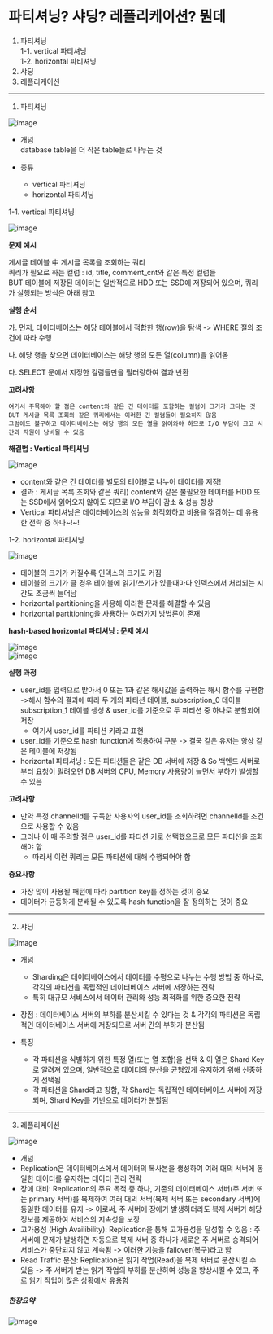 # 파티셔닝? 샤딩? 레플리케이션? 뭔데


1. 파티셔닝  
  1-1. vertical 파티셔닝  
  1-2. horizontal 파티셔닝  
2. 샤딩    
3. 레플리케이션  
   
---


1. 파티셔닝

![image](https://github.com/mithzinf/DB-Study/assets/124668883/3089523a-d1f4-4af7-af1c-d3d933a65c59)  


- 개념  
database table을 더 작은 table들로 나누는 것

- 종류
  - vertical 파티셔닝
  - horizontal 파티셔닝


1-1. vertical 파티셔닝  


![image](https://github.com/mithzinf/DB-Study/assets/124668883/991d2d0d-26bb-4c1a-87b5-b5a18714a2e0)  

**문제 예시**  

게시글 테이블 中 게시글 목록을 조회하는 쿼리  
쿼리가 필요로 하는 컬럼 : id, title, comment_cnt와 같은 특정 컬럼들  
BUT 테이블에 저장된 데이터는 일반적으로 HDD 또는 SSD에 저장되어 있으며, 쿼리가 실행되는 방식은 아래 참고  


**실행 순서**  


가. 먼저, 데이터베이스는 해당 테이블에서 적합한 행(row)을 탐색 -> WHERE 절의 조건에 따라 수행  

나. 해당 행을 찾으면 데이터베이스는 해당 행의 모든 열(column)을 읽어옴  

다. SELECT 문에서 지정한 컬럼들만을 필터링하여 결과 반환  



**고려사항**  
```
여기서 주목해야 할 점은 content와 같은 긴 데이터를 포함하는 컬럼이 크기가 크다는 것
BUT 게시글 목록 조회와 같은 쿼리에서는 이러한 긴 컬럼들이 필요하지 않음
그럼에도 불구하고 데이터베이스는 해당 행의 모든 열을 읽어와야 하므로 I/O 부담이 크고 시간과 자원이 낭비될 수 있음
```



**해결법 : Vertical 파티셔닝**   

![image](https://github.com/mithzinf/DB-Study/assets/124668883/b48abd13-851c-45e0-a47e-4087a90759d4)   

- content와 같은 긴 데이터를 별도의 테이블로 나누어 데이터를 저장!  
- 결과 : 게시글 목록 조회와 같은 쿼리) content와 같은 불필요한 데이터를 HDD 또는 SSD에서 읽어오지 않아도 되므로 I/O 부담이 감소 & 성능 향상
- Vertical 파티셔닝은 데이터베이스의 성능을 최적화하고 비용을 절감하는 데 유용한 전략 중 하나~!~!



1-2. horizontal 파티셔닝  



![image](https://github.com/mithzinf/DB-Study/assets/124668883/1fa21eb4-1df7-404e-b511-59748006a381)  


- 테이블의 크기가 커질수록 인덱스의 크기도 커짐  
- 테이블의 크기가 클 경우 테이블에 읽기/쓰기가 있을때마다 인덱스에서 처리되는 시간도 조금씩 늘어남  
- horizontal partitioning을 사용해 이러한 문제를 해결할 수 있음  
- horizontal partitioning을 사용하는 여러가지 방법론이 존재  




**hash-based horizontal 파티셔닝 : 문제 예시**  


![image](https://github.com/mithzinf/DB-Study/assets/124668883/0e41efd2-001a-41a6-ae3c-392255735d01)  
![image](https://github.com/mithzinf/DB-Study/assets/124668883/52f61500-e26f-44ee-930d-fdeae2c12917)  




**실행 과정**  

- user_id를 입력으로 받아서 0 또는 1과 같은 해시값을 출력하는 해시 함수를 구현함 ->해시 함수의 결과에 따라 두 개의 파티션 테이블, subscription_0 테이블 subscription_1 테이블 생성 & user_id를 기준으로 두 파티션 중 하나로 분할되어 저장
  - 여기서 user_id를 파티션 키라고 표현  
- user_id를 기준으로 hash function에 적용하여 구분 -> 결국 같은 유저는 항상 같은 테이블에 저장됨  
- horizontal 파티셔닝 : 모든 파티션들은 같은 DB 서버에 저장 & So 백엔드 서버로부터 요청이 밀려오면 DB 서버의 CPU, Memory 사용량이 늘면서 부하가 발생할 수 있음




**고려사항**
- 만약 특정 channelId를 구독한 사용자의 user_id를 조회하려면 channelId를 조건으로 사용할 수 있음
- 그러나 이 때 주의할 점은 user_id를 파티션 키로 선택했으므로 모든 파티션을 조회해야 함
  - 따라서 이런 쿼리는 모든 파티션에 대해 수행되어야 함  



**중요사항**  
- 가장 많이 사용될 패턴에 따라 partition key를 정하는 것이 중요  
- 데이터가 균등하게 분배될 수 있도록 hash function을 잘 정의하는 것이 중요  




***


2. 샤딩



![image](https://github.com/mithzinf/DB-Study/assets/124668883/93e817c4-fa6b-49ff-9c94-ba88871b04f4)

- 개념
  - Sharding은 데이터베이스에서 데이터를 수평으로 나누는 수행 방법 중 하나로, 각각의 파티션을 독립적인 데이터베이스 서버에 저장하는 전략
  - 특히 대규모 서비스에서 데이터 관리와 성능 최적화를 위한 중요한 전략


- 장점 : 데이터베이스 서버의 부하를 분산시킬 수 있다는 것 & 각각의 파티션은 독립적인 데이터베이스 서버에 저장되므로 서버 간의 부하가 분산됨


- 특징
  - 각 파티션을 식별하기 위한 특정 열(또는 열 조합)을 선택 & 이 열은 Shard Key로 알려져 있으며, 일반적으로 데이터의 분산을 균형있게 유지하기 위해 신중하게 선택됨
  - 각 파티션을 Shard라고 칭함, 각 Shard는 독립적인 데이터베이스 서버에 저장되며, Shard Key를 기반으로 데이터가 분할됨
 




***



3. 레플리케이션


![image](https://github.com/mithzinf/DB-Study/assets/124668883/1ee78fbc-09fd-431e-9dc5-a3dc220459d4)  


- 개념
- Replication은 데이터베이스에서 데이터의 복사본을 생성하여 여러 대의 서버에 동일한 데이터를 유지하는 데이터 관리 전략  
- 장애 대비: Replication의 주요 목적 중 하나, 기존의 데이터베이스 서버(주 서버 또는 primary 서버)를 복제하여 여러 대의 서버(복제 서버 또는 secondary 서버)에 동일한 데이터를 유지 -> 이로써, 주 서버에 장애가 발생하더라도 복제 서버가 해당 정보를 제공하여 서비스의 지속성을 보장  
- 고가용성 (High Availibility): Replication을 통해 고가용성을 달성할 수 있음 : 주 서버에 문제가 발생하면 자동으로 복제 서버 중 하나가 새로운 주 서버로 승격되어 서비스가 중단되지 않고 계속됨 -> 이러한 기능을 failover(복구)라고 함  
- Read Traffic 분산: Replication은 읽기 작업(Read)을 복제 서버로 분산시킬 수 있음 -> 주 서버가 받는 읽기 작업의 부하를 분산하여 성능을 향상시킬 수 있고, 주로 읽기 작업이 많은 상황에서 유용함  





##### 한장요약  

![image](https://github.com/mithzinf/DB-Study/assets/124668883/357b0312-0227-49a1-ad6a-070f3de75d71)


